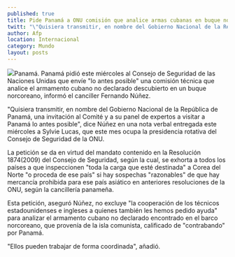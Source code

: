 ```yaml
---
published: true
title: Pide Panamá a ONU comisión que analice armas cubanas en buque norcoreano
twitt: "\"Quisiera transmitir, en nombre del Gobierno Nacional de la República de Panamá, una invitación al Comité y a su panel de expertos a visitar a Panamá lo antes posible\", informó el canciller, Fernando Núñez."
author: Afp
location: Internacional
category: Mundo
layout: posts
---
```


![](http://i.imgur.com/cnIO29zm.jpg)Panamá. Panamá pidió este miércoles al Consejo de Seguridad de las Naciones Unidas que envíe "lo antes posible" una comisión técnica que analice el armamento cubano no declarado descubierto en un buque norcoreano, informó el canciller Fernando Núñez.

"Quisiera transmitir, en nombre del Gobierno Nacional de la República de Panamá, una invitación al Comité y a su panel de expertos a visitar a Panamá lo antes posible", dice Núñez en una nota verbal entregada este miércoles a Sylvie Lucas, que este mes ocupa la presidencia rotativa del Consejo de Seguridad de la ONU.

La petición se da en virtud del mandato contenido en la Resolución 1874(2009) del Consejo de Seguridad, según la cual, se exhorta a todos los países a que inspeccionen "toda la carga que esté destinada" a Corea del Norte "o proceda de ese país" si hay sospechas "razonables" de que hay mercancía prohibida para ese país asiático en anteriores resoluciones de la ONU, según la cancillería panameña.

Esta petición, aseguró Núñez, no excluye "la cooperación de los técnicos estadounidenses e ingleses a quienes también les hemos pedido ayuda" para analizar el armamento cubano no declarado encontrado en el barco norcoreano, que provenía de la isla comunista, calificado de "contrabando" por Panamá.

"Ellos pueden trabajar de forma coordinada", añadió.
